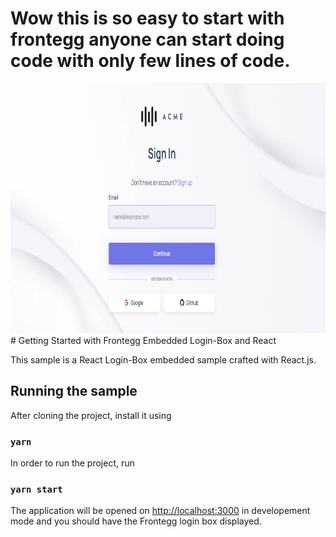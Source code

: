 # Wow this is so easy to start with frontegg anyone can start doing code with only few lines of code.

<img width="600" height="400" src="/home.png" />
# Getting Started with Frontegg Embedded Login-Box and React

This sample is a React Login-Box embedded sample crafted with React.js.

## Running the sample

After cloning the project, install it using

### `yarn`

In order to run the project, run

### `yarn start`

The application will be opened on [http://localhost:3000](http://localhost:3000) in developement mode and you should
have the Frontegg login box displayed.
